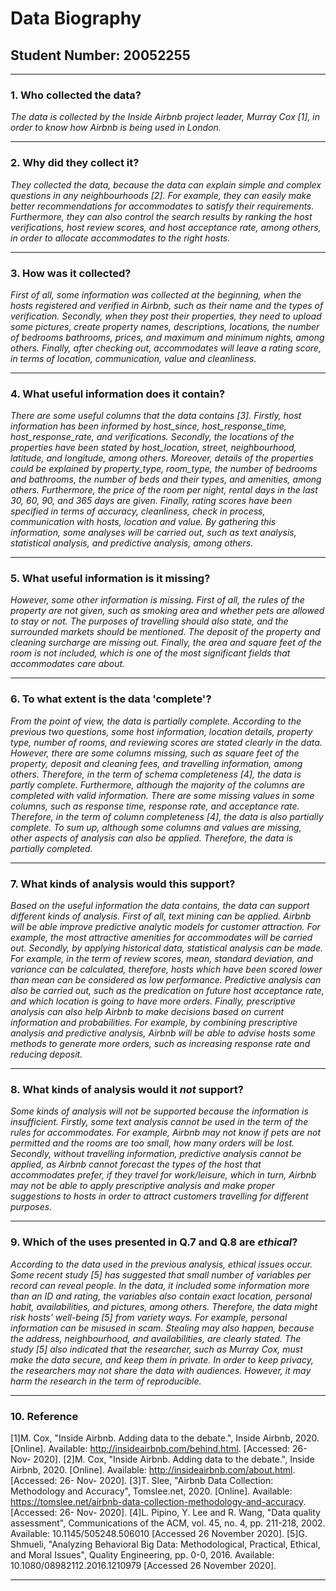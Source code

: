 # Data Biography

## Student Number: 20052255

---

### 1. Who collected the data?

_The data is collected by the Inside Airbnb project leader, Murray Cox [1], in order to know how Airbnb is being used in London._

---

### 2. Why did they collect it?

_They collected the data, because the data can explain simple and complex questions in any neighbourhoods [2]. For example, they can easily make better recommendations for accommodates to satisfy their requirements. Furthermore, they can also control the search results by ranking the host verifications, host review scores, and host acceptance rate, among others, in order to allocate accommodates to the right hosts._

---

### 3. How was it collected?

_First of all, some information was collected at the beginning, when the hosts registered and verified in Airbnb, such as their name and the types of verification. Secondly, when they post their properties, they need to upload some pictures, create property names, descriptions, locations, the number of bedrooms bathrooms, prices, and maximum and minimum nights, among others. Finally, after checking out, accommodates will leave a rating score, in terms of location, communication, value and cleanliness._

---

### 4. What useful information does it contain?


_There are some useful columns that the data contains [3]. Firstly, host information has been informed by host_since, host_response_time, host_response_rate, and verifications. Secondly, the locations of the properties have been stated by host_location, street, neighbourhood, latitude, and longitude, among others. Moreover, details of the properties could be explained by property_type, room_type, the number of bedrooms and bathrooms, the number of beds and their types, and amenities, among others. Furthermore, the price of the room per night, rental days in the last 30, 60, 90, and 365 days are given. Finally, rating scores have been specified in terms of accuracy, cleanliness, check in process, communication with hosts, location and value. By gathering this information, some analyses will be carried out, such as text analysis, statistical analysis, and predictive analysis, among others._

---

### 5. What useful information is it missing?

_However, some other information is missing. First of all, the rules of the property are not given, such as smoking area and whether pets are allowed to stay or not. The purposes of travelling should also state, and the surrounded markets should be mentioned. The deposit of the property and cleaning surcharge are missing out. Finally, the area and square feet of the room is not included, which is one of the most significant fields that accommodates care about._

---

### 6. To what extent is the data 'complete'?

_From the point of view, the data is partially complete. According to the previous two questions, some host information, location details, property type, number of rooms, and reviewing scores are stated clearly in the data. However, there are some columns missing, such as square feet of the property, deposit and cleaning fees, and travelling information, among others. Therefore, in the term of schema completeness [4], the data is partly complete. Furthermore, although the majority of the columns are completed with valid information. There are some missing values in some columns, such as response time, response rate, and acceptance rate. Therefore, in the term of column completeness [4], the data is also partially complete. To sum up, although some columns and values are missing, other aspects of analysis can also be applied. Therefore, the data is partially completed._

---

### 7. What kinds of analysis would this support?

_Based on the useful information the data contains, the data can support different kinds of analysis. First of all, text mining can be applied. Airbnb will be able improve predictive analytic models for customer attraction. For example, the most attractive amenities for accommodates will be carried out. Secondly, by applying historical data, statistical analysis can be made. For example, in the term of review scores, mean, standard deviation, and variance can be calculated, therefore, hosts which have been scored lower than mean can be considered as low performance. Predictive analysis can also be carried out, such as the predication on future host acceptance rate, and which location is going to have more orders. Finally, prescriptive analysis can also help Airbnb to make decisions based on current information and probabilities. For example, by combining prescriptive analysis and predictive analysis, Airbnb will be able to advise hosts some methods to generate more orders, such as increasing response rate and reducing deposit._

---

### 8. What kinds of analysis would it _not_ support?

_Some kinds of analysis will not be supported because the information is insufficient. Firstly, some text analysis cannot be used in the term of the rules for accommodates. For example, Airbnb may not know if pets are not permitted and the rooms are too small, how many orders will be lost. Secondly, without travelling information, predictive analysis cannot be applied, as Airbnb cannot forecast the types of the host that accommodates prefer, if they travel for work/leisure, which in turn, Airbnb may not be able to apply prescriptive analysis and make proper suggestions to hosts in order to attract customers travelling for different purposes._

---

### 9. Which of the uses presented in Q.7 and Q.8 are _ethical_?

_According to the data used in the previous analysis, ethical issues occur. Some recent study [5] has suggested that small number of variables per record can reveal people. In the data, it included some information more than an ID and rating, the variables also contain exact location, personal habit, availabilities, and pictures, among others. Therefore, the data might risk hosts’ well-being [5] from variety ways. For example, personal information can be misused in scam. Stealing may also happen, because the address, neighbourhood, and availabilities, are clearly stated. The study [5] also indicated that the researcher, such as Murray Cox, must make the data secure, and keep them in private. In order to keep privacy, the researchers may not share the data with audiences. However, it may harm the research in the term of reproducible._

---

### 10. Reference

[1]M. Cox, "Inside Airbnb. Adding data to the debate.", Inside Airbnb, 2020. [Online]. Available: http://insideairbnb.com/behind.html. [Accessed: 26- Nov- 2020].
[2]M. Cox, "Inside Airbnb. Adding data to the debate.", Inside Airbnb, 2020. [Online]. Available: http://insideairbnb.com/about.html. [Accessed: 26- Nov- 2020].
[3]T. Slee, "Airbnb Data Collection: Methodology and Accuracy", Tomslee.net, 2020. [Online]. Available: https://tomslee.net/airbnb-data-collection-methodology-and-accuracy. [Accessed: 26- Nov- 2020]. 
[4]L. Pipino, Y. Lee and R. Wang, "Data quality assessment", Communications of the ACM, vol. 45, no. 4, pp. 211-218, 2002. Available: 10.1145/505248.506010 [Accessed 26 November 2020].
[5]G. Shmueli, "Analyzing Behavioral Big Data: Methodological, Practical, Ethical, and Moral Issues", Quality Engineering, pp. 0-0, 2016. Available: 10.1080/08982112.2016.1210979 [Accessed 26 November 2020].

---

